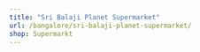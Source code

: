 ```yaml
---
title: "Sri Balaji Planet Supermarket"
url: /bangalore/sri-balaji-planet-supermarket/
shop: Supermarkt
---
```

